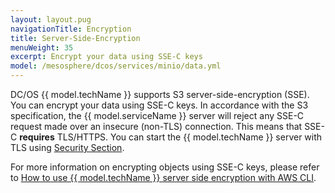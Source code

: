 ```yaml
---
layout: layout.pug
navigationTitle: Encryption
title: Server-Side-Encryption
menuWeight: 35
excerpt: Encrypt your data using SSE-C keys
model: /mesosphere/dcos/services/minio/data.yml
---
```


DC/OS {{ model.techName }} supports S3 server-side-encryption (SSE). You can encrypt your data using SSE-C keys. In accordance with the S3 specification,  the {{ model.serviceName }} server will reject any SSE-C request made over an insecure (non-TLS) connection. This means that SSE-C **requires** TLS/HTTPS. You can start the {{ model.techName }} server with TLS using [Security Section](../../security). 

For more information on encrypting objects using SSE-C keys, please refer to [How to use {{ model.techName }} server side encryption with AWS CLI](https://github.com/minio/cookbook/blob/master/docs/how-to-use-minio-server-side-encryption-with-aws-cli.md).
